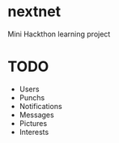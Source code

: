 # nextnet
Mini Hackthon learning project

# TODO
- Users
- Punchs
- Notifications
- Messages
- Pictures
- Interests